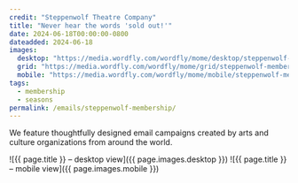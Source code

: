 ```yaml
---
credit: "Steppenwolf Theatre Company"
title: "Never hear the words 'sold out!'"
date: 2024-06-18T00:00:00-0800
dateadded: 2024-06-18
images:
  desktop: "https://media.wordfly.com/wordfly/mome/desktop/steppenwolf-membership.jpg"
  grid: "https://media.wordfly.com/wordfly/mome/grid/steppenwolf-membership.jpg"
  mobile: "https://media.wordfly.com/wordfly/mome/mobile/steppenwolf-membership.jpg"
tags:
  - membership
  - seasons
permalink: /emails/steppenwolf-membership/
---
```

We feature thoughtfully designed email campaigns created by arts and culture organizations from around the world.

![{{ page.title }} – desktop view]({{ page.images.desktop }})
![{{ page.title }} – mobile view]({{ page.images.mobile }})

